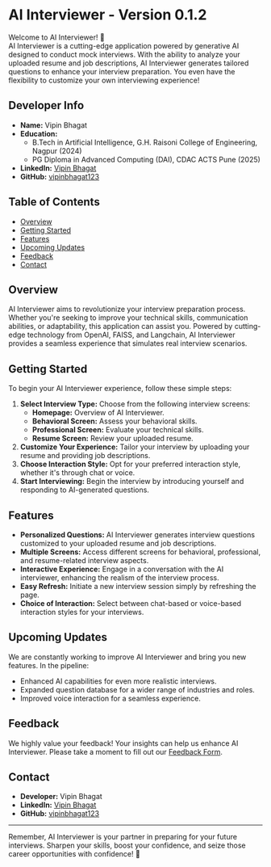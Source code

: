 # AI Interviewer - Version 0.1.2  

Welcome to AI Interviewer! 👏  
AI Interviewer is a cutting-edge application powered by generative AI designed to conduct mock interviews. With the ability to analyze your uploaded resume and job descriptions, AI Interviewer generates tailored questions to enhance your interview preparation. You even have the flexibility to customize your own interviewing experience!  

## Developer Info  
- **Name:** Vipin Bhagat  
- **Education:**  
  - B.Tech in Artificial Intelligence, G.H. Raisoni College of Engineering, Nagpur (2024)  
  - PG Diploma in Advanced Computing (DAI), CDAC ACTS Pune (2025)  
- **LinkedIn:** [Vipin Bhagat](https://www.linkedin.com/in/vipin-bhagat/)  
- **GitHub:** [vipinbhagat123](https://github.com/vipinbhagat123)  

## Table of Contents  
- [Overview](#overview)  
- [Getting Started](#getting-started)  
- [Features](#features)  
- [Upcoming Updates](#upcoming-updates)  
- [Feedback](#feedback)  
- [Contact](#contact)  
<!-- - [Acknowledgments](#acknowledgments) -->  

## Overview  
AI Interviewer aims to revolutionize your interview preparation process. Whether you're seeking to improve your technical skills, communication abilities, or adaptability, this application can assist you. Powered by cutting-edge technology from OpenAI, FAISS, and Langchain, AI Interviewer provides a seamless experience that simulates real interview scenarios.  

## Getting Started  
To begin your AI Interviewer experience, follow these simple steps:  
1. **Select Interview Type:** Choose from the following interview screens:  
   - **Homepage:** Overview of AI Interviewer.  
   - **Behavioral Screen:** Assess your behavioral skills.  
   - **Professional Screen:** Evaluate your technical skills.  
   - **Resume Screen:** Review your uploaded resume.  
2. **Customize Your Experience:** Tailor your interview by uploading your resume and providing job descriptions.  
3. **Choose Interaction Style:** Opt for your preferred interaction style, whether it's through chat or voice.  
4. **Start Interviewing:** Begin the interview by introducing yourself and responding to AI-generated questions.  

## Features  
- **Personalized Questions:** AI Interviewer generates interview questions customized to your uploaded resume and job descriptions.  
- **Multiple Screens:** Access different screens for behavioral, professional, and resume-related interview aspects.  
- **Interactive Experience:** Engage in a conversation with the AI interviewer, enhancing the realism of the interview process.  
- **Easy Refresh:** Initiate a new interview session simply by refreshing the page.  
- **Choice of Interaction:** Select between chat-based or voice-based interaction styles for your interviews.  

## Upcoming Updates  
We are constantly working to improve AI Interviewer and bring you new features. In the pipeline:  
- Enhanced AI capabilities for even more realistic interviews.  
- Expanded question database for a wider range of industries and roles.  
- Improved voice interaction for a seamless experience.  

## Feedback  
We highly value your feedback! Your insights can help us enhance AI Interviewer. Please take a moment to fill out our [Feedback Form](https://docs.google.com/forms/d/13f4q03bk4lD7sKR7qZ8UM1lQDo6NhRaAKv7uIeXHEaQ/viewform?edit_requested=true).  

## Contact  
- **Developer:** Vipin Bhagat  
- **LinkedIn:** [Vipin Bhagat](https://www.linkedin.com/in/vipin-bhagat/)  
- **GitHub:** [vipinbhagat123](https://github.com/vipinbhagat123)  

<!-- ## Acknowledgments  
AI Interviewer is powered by a blend of advanced technologies:  
- OpenAI: Providing the generative AI capabilities.  
- FAISS: Enhancing search and retrieval capabilities.  
- Langchain: Facilitating natural language interactions.  
The application is proudly built with [Streamlit](https://streamlit.io/).  
-->  

---  
Remember, AI Interviewer is your partner in preparing for your future interviews. Sharpen your skills, boost your confidence, and seize those career opportunities with confidence! 🚀  
